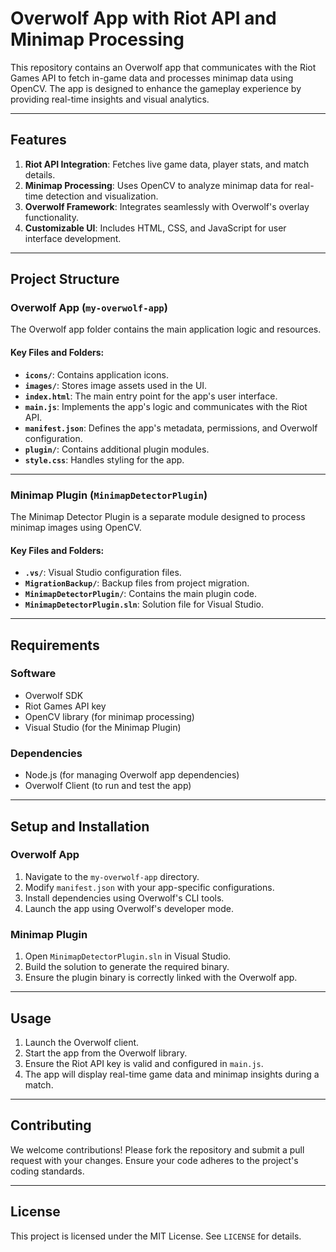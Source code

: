 # Overwolf App with Riot API and Minimap Processing

This repository contains an Overwolf app that communicates with the Riot Games API to fetch in-game data and processes minimap data using OpenCV. The app is designed to enhance the gameplay experience by providing real-time insights and visual analytics.

---

## Features

1. **Riot API Integration**: Fetches live game data, player stats, and match details.
2. **Minimap Processing**: Uses OpenCV to analyze minimap data for real-time detection and visualization.
3. **Overwolf Framework**: Integrates seamlessly with Overwolf's overlay functionality.
4. **Customizable UI**: Includes HTML, CSS, and JavaScript for user interface development.

---

## Project Structure

### Overwolf App (`my-overwolf-app`)
The Overwolf app folder contains the main application logic and resources.

#### Key Files and Folders:
- **`icons/`**: Contains application icons.
- **`images/`**: Stores image assets used in the UI.
- **`index.html`**: The main entry point for the app's user interface.
- **`main.js`**: Implements the app's logic and communicates with the Riot API.
- **`manifest.json`**: Defines the app's metadata, permissions, and Overwolf configuration.
- **`plugin/`**: Contains additional plugin modules.
- **`style.css`**: Handles styling for the app.

---

### Minimap Plugin (`MinimapDetectorPlugin`)
The Minimap Detector Plugin is a separate module designed to process minimap images using OpenCV.

#### Key Files and Folders:
- **`.vs/`**: Visual Studio configuration files.
- **`MigrationBackup/`**: Backup files from project migration.
- **`MinimapDetectorPlugin/`**: Contains the main plugin code.
- **`MinimapDetectorPlugin.sln`**: Solution file for Visual Studio.

---

## Requirements

### Software
- Overwolf SDK
- Riot Games API key
- OpenCV library (for minimap processing)
- Visual Studio (for the Minimap Plugin)

### Dependencies
- Node.js (for managing Overwolf app dependencies)
- Overwolf Client (to run and test the app)

---

## Setup and Installation

### Overwolf App
1. Navigate to the `my-overwolf-app` directory.
2. Modify `manifest.json` with your app-specific configurations.
3. Install dependencies using Overwolf's CLI tools.
4. Launch the app using Overwolf's developer mode.

### Minimap Plugin
1. Open `MinimapDetectorPlugin.sln` in Visual Studio.
2. Build the solution to generate the required binary.
3. Ensure the plugin binary is correctly linked with the Overwolf app.

---

## Usage

1. Launch the Overwolf client.
2. Start the app from the Overwolf library.
3. Ensure the Riot API key is valid and configured in `main.js`.
4. The app will display real-time game data and minimap insights during a match.

---

## Contributing

We welcome contributions! Please fork the repository and submit a pull request with your changes. Ensure your code adheres to the project's coding standards.

---

## License

This project is licensed under the MIT License. See `LICENSE` for details.
